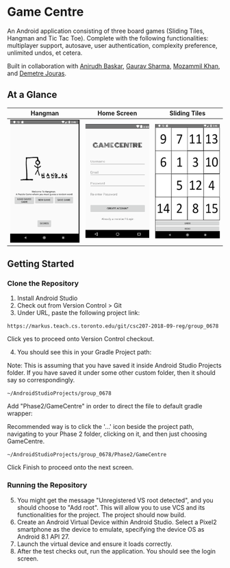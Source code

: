 # Game Centre

An Android application consisting of three board games (Sliding Tiles, Hangman and Tic Tac Toe). Complete with the following functionalities: multiplayer support, autosave, user authentication, complexity preference, unlimited undos, et cetera.

Built in collaboration with [Anirudh Baskar](https://github.com/SirAnirudh), [Gaurav Sharma](https://github.com/GauravS99), [Mozammil Khan](https://github.com/MozammilKhan), and [Demetre Jouras](https://github.com/DemetreJou).

## At a Glance

Hangman                        |  Home Screen                  | Sliding Tiles
:------------------------------------:|:-----------------------------------:|:-----------------------------------:
![](/game_icons/hangman.png)  |  ![](/game_icons/homescreen.png) | ![](/game_icons/slidingtiles.png)

## Getting Started

### Clone the Repository
1) Install Android Studio
2) Check out from Version Control > Git
3) Under URL, paste the following project link:

```
https://markus.teach.cs.toronto.edu/git/csc207-2018-09-reg/group_0678
```
Click yes to proceed onto Version Control checkout.

4) You should see this in your Gradle Project path:

Note: This is assuming that you have saved it inside Android Studio Projects folder.
If you have saved it under some other custom folder, then it should say so correspondingly.
```
~/AndroidStudioProjects/group_0678
```
Add "Phase2/GameCentre" in order to direct the file to default gradle wrapper:

Recommended way is to click the '...' icon beside the project path, navigating to your Phase 2 folder, clicking on it, and then just choosing GameCentre. 
```
~/AndroidStudioProjects/group_0678/Phase2/GameCentre
```
Click Finish to proceed onto the next screen.

### Running the Repository
5) You might get the message "Unregistered VS root detected", and you should choose to "Add root".
This will allow you to use VCS and its functionalities for the project.
The project should now build.
6) Create an Android Virtual Device within Android Studio.
Select a Pixel2 smartphone as the device to emulate, specifying the device OS as Android 8.1 API 27.
7) Launch the virtual device and ensure it loads correctly.
8) After the test checks out, run the application. You should see the login screen.
